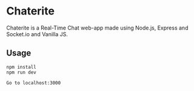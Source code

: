 # Chaterite

Chaterite is a Real-Time Chat web-app made using Node.js, Express and Socket.io and Vanilla JS.

## Usage

```
npm install
npm run dev

Go to localhost:3000
```
